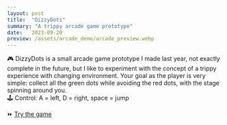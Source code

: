 ```yaml
---
layout: post
title:  "DizzyDots"
summary: "A trippy arcade game prototype"
date:   2023-09-20
preview: /assets/arcade_demo/arcade_preview.webp
---
```


🎮 DizzyDots is a small arcade game prototype I made last year, not exactly complete in the future, but I like to experiment with the concept of a trippy experience with changing environment. Your goal as the player is very simple: collect all the green dots while avoiding the red dots, with the stage spinning around you.\
🕹️ Control: A = left, D = right, space = jump

⏩ [Try the game](/assets/arcade_demo/Arcade-Spin.exe)